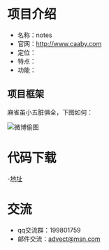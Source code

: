 # 项目介绍
* 名称：notes
* 官网：http://www.caaby.com
* 定位：
* 特点：
* 功能：

## 项目框架


麻雀虽小五脏俱全，下图如何：
     
![微博偷图](https://ss2.bdstatic.com/70cFvnSh_Q1YnxGkpoWK1HF6hhy/it/u=1396333094,1484407980&fm=26&gp=0.jpg)


# 代码下载
-[地址](https://github.com/Caaby/Notes)

# 交流

* qq交流群：199801759
* 邮件交流：advect@msn.com
